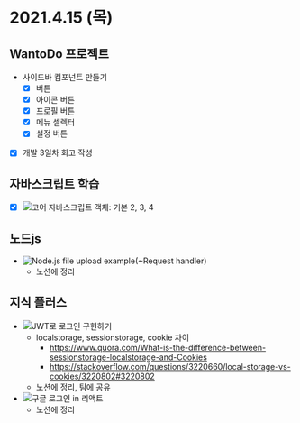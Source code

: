 # 2021.4.15 (목)

## WantoDo 프로젝트

- 사이드바 컴포넌트 만들기
  - [x] 버튼
  - [x] 아이콘 버튼
  - [x] 프로필 버튼
  - [x] 메뉴 셀렉터
  - [x] 설정 버튼
- [x] 개발 3일차 회고 작성

## 자바스크립트 학습

- [x] ![코어 자바스크립트 객체: 기본](https://ko.javascript.info/object-basics) 2, 3, 4

## 노드js

- ![Node.js file upload example](https://poiemaweb.com/nodejs-file-upload-example)(~Request handler)
  - 노션에 정리

## 지식 플러스

- ![JWT로 로그인 구현하기](https://yeri-kim.github.io/posts/jwt-authorization/)
  - localstorage, sessionstorage, cookie 차이
    - https://www.quora.com/What-is-the-difference-between-sessionstorage-localstorage-and-Cookies
    - https://stackoverflow.com/questions/3220660/local-storage-vs-cookies/3220802#3220802
  - 노션에 정리, 팀에 공유
- ![구글 로그인 in 리액트](http://tlog.tammolo.com/blog/google-login-2c066a0a-281c-4b18-98c6-338a35a817ef/)
  - 노션에 정리
